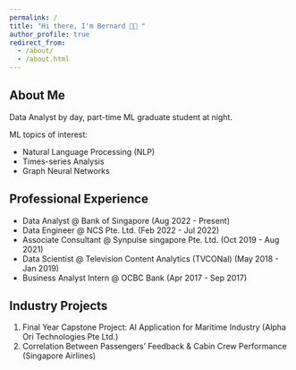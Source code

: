 ```yaml
---
permalink: /
title: "Hi there, I'm Bernard 👋🏼 "
author_profile: true
redirect_from: 
  - /about/
  - /about.html
---
```


About Me
------

Data Analyst by day, part-time ML graduate student at night.

ML topics of interest: 
* Natural Language Processing (NLP)
* Times-series Analysis
* Graph Neural Networks

Professional Experience
------

* Data Analyst @ Bank of Singapore (Aug 2022 - Present)
* Data Engineer @ NCS Pte. Ltd. (Feb 2022 - Jul 2022)
* Associate Consultant @ Synpulse singapore Pte. Ltd. (Oct 2019 - Aug 2021)
* Data Scientist @ Television Content Analytics (TVCONal) (May 2018 - Jan 2019)
* Business Analyst Intern @ OCBC Bank (Apr 2017 - Sep 2017)

Industry Projects
------

1. Final Year Capstone Project: AI Application for Maritime Industry (Alpha Ori Technologies Pte Ltd.)
2. Correlation Between Passengers’ Feedback & Cabin Crew Performance (Singapore Airlines)
